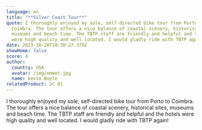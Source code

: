 ```yaml
---
language: en
title: "**Silver Coast Tour**"
quote: I thoroughly enjoyed my sole, self-directed bike tour from Porto to
  Coimbra. The tour offers a nice balance of coastal scenery, historical sites,
  museums and beach time. The TBTP staff are friendly and helpful and the hotels
  were high quality and well located. I would gladly ride with TBTP again!
date: 2023-10-20T10:30:27.379Z
showHome: false
score: 4
author:
  country: USA
  avatar: /img/emmet.jpg
  name: kevin Boyle
relatedProduct: SC 01
---
```

I thoroughly enjoyed my sole, self-directed bike tour from Porto to Coimbra. The tour offers a nice balance of coastal scenery, historical sites, museums and beach time. The TBTP staff are friendly and helpful and the hotels were high quality and well located. I would gladly ride with TBTP again!